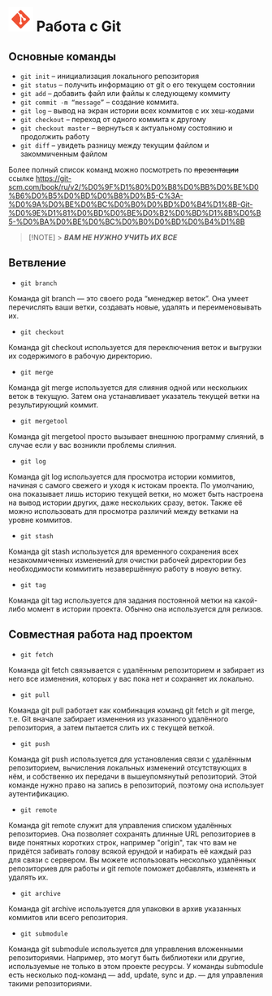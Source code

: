 # ![icon](./git_icon.png) Работа с Git

## Основные команды

- `git init` – инициализация локального репозитория
- `git status` – получить информацию от git о его текущем состоянии
- `git add` – добавить файл или файлы к следующему коммиту
- `git commit -m “message”` – создание коммита.
- `git log` – вывод на экран истории всех коммитов с их хеш-кодами
- `git checkout` – переход от одного коммита к другому
- `git checkout master` – вернуться к актуальному состоянию и продолжить работу
- `git diff` – увидеть разницу между текущим файлом и закоммиченным файлом

Более полный список команд можно посмотреть по ~~презентации~~ ссылке <https://git-scm.com/book/ru/v2/%D0%9F%D1%80%D0%B8%D0%BB%D0%BE%D0%B6%D0%B5%D0%BD%D0%B8%D0%B5-C%3A-%D0%9A%D0%BE%D0%BC%D0%B0%D0%BD%D0%B4%D1%8B-Git-%D0%9E%D1%81%D0%BD%D0%BE%D0%B2%D0%BD%D1%8B%D0%B5-%D0%BA%D0%BE%D0%BC%D0%B0%D0%BD%D0%B4%D1%8B>

> [!NOTE] > **_ВАМ НЕ НУЖНО УЧИТЬ ИХ ВСЕ_**

## Ветвление

- `git branch`

Команда git branch — это своего рода “менеджер веток”. Она умеет перечислять ваши ветки, создавать новые, удалять и переименовывать их.

- `git checkout`

Команда git checkout используется для переключения веток и выгрузки их содержимого в рабочую директорию.

- `git merge`

Команда git merge используется для слияния одной или нескольких веток в текущую. Затем она устанавливает указатель текущей ветки на результирующий коммит.

- `git mergetool`

Команда git mergetool просто вызывает внешнюю программу слияний, в случае если у вас возникли проблемы слияния.

- `git log`

Команда git log используется для просмотра истории коммитов, начиная с самого свежего и уходя к истокам проекта. По умолчанию, она показывает лишь историю текущей ветки, но может быть настроена на вывод истории других, даже нескольких сразу, веток. Также её можно использовать для просмотра различий между ветками на уровне коммитов.

- `git stash`

Команда git stash используется для временного сохранения всех незакоммиченных изменений для очистки рабочей директории без необходимости коммитить незавершённую работу в новую ветку.

- `git tag`

Команда git tag используется для задания постоянной метки на какой-либо момент в истории проекта. Обычно она используется для релизов.

## Совместная работа над проектом

- `git fetch`

Команда git fetch связывается с удалённым репозиторием и забирает из него все изменения, которых у вас пока нет и сохраняет их локально.

- `git pull`

Команда git pull работает как комбинация команд git fetch и git merge, т.е. Git вначале забирает изменения из указанного удалённого репозитория, а затем пытается слить их с текущей веткой.

- `git push`

Команда git push используется для установления связи с удалённым репозиторием, вычисления локальных изменений отсутствующих в нём, и собственно их передачи в вышеупомянутый репозиторий. Этой команде нужно право на запись в репозиторий, поэтому она использует аутентификацию.

- `git remote`

Команда git remote служит для управления списком удалённых репозиториев. Она позволяет сохранять длинные URL репозиториев в виде понятных коротких строк, например "origin", так что вам не придётся забивать голову всякой ерундой и набирать её каждый раз для связи с сервером. Вы можете использовать несколько удалённых репозиториев для работы и git remote поможет добавлять, изменять и удалять их.

- `git archive`

Команда git archive используется для упаковки в архив указанных коммитов или всего репозитория.

- `git submodule`

Команда git submodule используется для управления вложенными репозиториями. Например, это могут быть библиотеки или другие, используемые не только в этом проекте ресурсы. У команды submodule есть несколько под-команд — add, update, sync и др. — для управления такими репозиториями.
